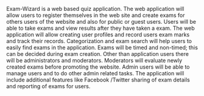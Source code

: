 Exam-Wizard is a web based quiz application. The web application will allow users to register themselves in the web site and create exams for others users of the website and also for public or guest users. Users will be able to take exams and view results after they have taken a exam. The web application will allow creating user profiles and record users exam marks and track their records. Categorization and exam search will help users to easily find exams in the application. Exams will be timed and non-timed; this can be decided during exam creation.  Other than application users there will be administrators and moderators. Moderators will evaluate newly created exams before promoting the website. Admin users will be able to manage users and to do other admin related tasks. The application will include additional features like Facebook /Twitter sharing of exam details and reporting of exams for users.